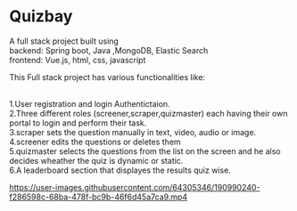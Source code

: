 # Quizbay
A full stack project built using<br>
backend: Spring boot, Java ,MongoDB, Elastic Search<br>
frontend: Vue.js, html, css, javascript<br>

<p>This Full stack project has various functionalities like:</p><br>
1.User registration and login Authentictaion.<br>
2.Three different roles (screener,scraper,quizmaster) each having their own portal to login and perform their task. <br>
3.scraper sets the question manually in text, video, audio or image.<br>
4.screener edits the questions or deletes them<br>
5.quizmaster selects the questions from the list on the screen and he also decides wheather the quiz is dynamic or static.<br>
6.A leaderboard section that displayes the results  quiz wise.<br>


https://user-images.githubusercontent.com/64305346/190990240-f286598c-68ba-478f-bc9b-46f6d45a7ca9.mp4

